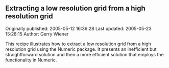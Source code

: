 ## Extracting a low resolution grid from a high resolution grid 
Originally published: 2005-05-12 16:36:28 
Last updated: 2005-05-23 15:28:15 
Author: Gerry Wiener 
 
This recipe illustrates how to extract a low resolution grid from a high resolution grid using the Numeric package. It presents an inefficient but straightforward solution and then a more efficient solution that employs the functionality in Numeric.